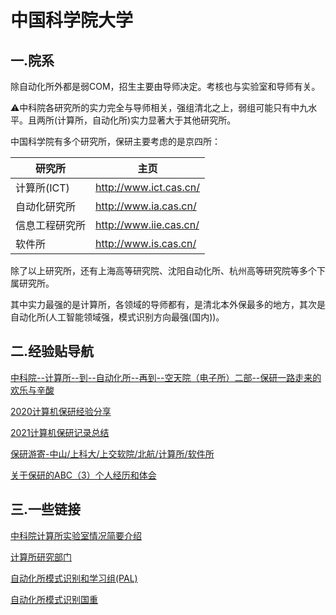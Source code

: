 # 中国科学院大学

## 一.院系

除自动化所外都是弱COM，招生主要由导师决定。考核也与实验室和导师有关。

⚠中科院各研究所的实力完全与导师相关，强组清北之上，弱组可能只有中九水平。且两所(计算所，自动化所)实力显著大于其他研究所。

中国科学院有多个研究所，保研主要考虑的是京四所：

| 研究所         | 主页                   |
| -------------- | ---------------------- |
| 计算所(ICT)    | http://www.ict.cas.cn/ |
| 自动化研究所   | http://www.ia.cas.cn/  |
| 信息工程研究所 | http://www.iie.cas.cn/ |
| 软件所         | http://www.is.cas.cn/  |

除了以上研究所，还有上海高等研究院、沈阳自动化所、杭州高等研究院等多个下属研究所。

其中实力最强的是计算所，各领域的导师都有，是清北本外保最多的地方，其次是自动化所(人工智能领域强，模式识别方向最强(国内))。

## 二.经验贴导航

[中科院--计算所--到--自动化所--再到--空天院（电子所）二部--保研一路走来的欢乐与辛酸](http://t.csdnimg.cn/Z9pmW)

[2020计算机保研经验分享](https://www.cnblogs.com/XDU-Lakers/p/12932210.html)

[2021计算机保研记录总结](https://juejin.cn/post/7085964535219093512)

[保研游寄-中山/上科大/上交软院/北航/计算所/软件所](https://honoka.tech/2023/01/15/baoyan/)

[关于保研的ABC（3）个人经历和体会](https://sumsky.top/2021/11/18/baoyan-series-3/)

## 三.一些链接

[中科院计算所实验室情况简要介绍](http://cskaoyan.com/thread-237791-1-2.html)

[计算所研究部门](http://www.ict.cas.cn/jssgk/zzjg/kyxt/clqxpzdsys/js/)

[自动化所模式识别和学习组(PAL)](http://www.nlpr.ia.ac.cn/pal/index.html)

[自动化所模式识别国重](http://www.nlpr.ia.ac.cn/cn/index.html)
